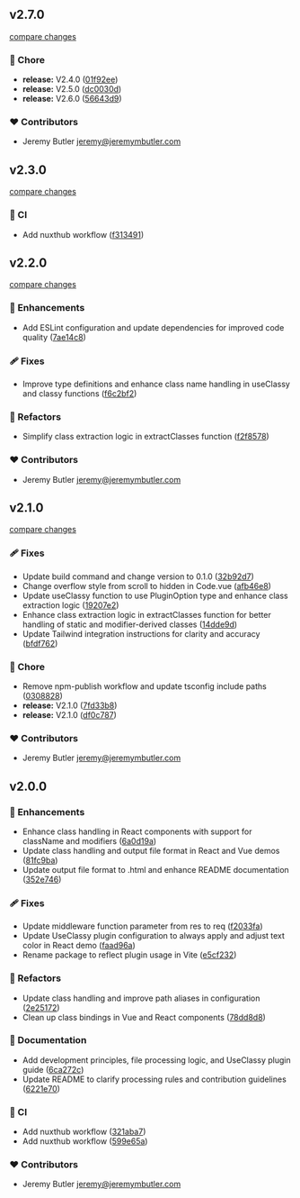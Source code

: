 ## v2.7.0

[compare changes](https://github.com/jrmybtlr/useclassy/compare/v2.3.0...v2.7.0)

### 🏡 Chore

- **release:** V2.4.0 ([01f92ee](https://github.com/jrmybtlr/useclassy/commit/01f92ee))
- **release:** V2.5.0 ([dc0030d](https://github.com/jrmybtlr/useclassy/commit/dc0030d))
- **release:** V2.6.0 ([56643d9](https://github.com/jrmybtlr/useclassy/commit/56643d9))

### ❤️ Contributors

- Jeremy Butler <jeremy@jeremymbutler.com>

## v2.3.0

[compare changes](https://github.com/jrmybtlr/useclassy/compare/v2.2.0...v2.3.0)

### 🤖 CI

- Add nuxthub workflow ([f313491](https://github.com/jrmybtlr/useclassy/commit/f313491))

## v2.2.0

[compare changes](https://github.com/jrmybtlr/useclassy/compare/v2.1.0...v2.2.0)

### 🚀 Enhancements

- Add ESLint configuration and update dependencies for improved code quality ([7ae14c8](https://github.com/jrmybtlr/useclassy/commit/7ae14c8))

### 🩹 Fixes

- Improve type definitions and enhance class name handling in useClassy and classy functions ([f6c2bf2](https://github.com/jrmybtlr/useclassy/commit/f6c2bf2))

### 💅 Refactors

- Simplify class extraction logic in extractClasses function ([f2f8578](https://github.com/jrmybtlr/useclassy/commit/f2f8578))

### ❤️ Contributors

- Jeremy Butler <jeremy@jeremymbutler.com>

## v2.1.0

[compare changes](https://github.com/jrmybtlr/useclassy/compare/v2.0.0...v2.1.0)

### 🩹 Fixes

- Update build command and change version to 0.1.0 ([32b92d7](https://github.com/jrmybtlr/useclassy/commit/32b92d7))
- Change overflow style from scroll to hidden in Code.vue ([afb46e8](https://github.com/jrmybtlr/useclassy/commit/afb46e8))
- Update useClassy function to use PluginOption type and enhance class extraction logic ([19207e2](https://github.com/jrmybtlr/useclassy/commit/19207e2))
- Enhance class extraction logic in extractClasses function for better handling of static and modifier-derived classes ([14dde9d](https://github.com/jrmybtlr/useclassy/commit/14dde9d))
- Update Tailwind integration instructions for clarity and accuracy ([bfdf762](https://github.com/jrmybtlr/useclassy/commit/bfdf762))

### 🏡 Chore

- Remove npm-publish workflow and update tsconfig include paths ([0308828](https://github.com/jrmybtlr/useclassy/commit/0308828))
- **release:** V2.1.0 ([7fd33b8](https://github.com/jrmybtlr/useclassy/commit/7fd33b8))
- **release:** V2.1.0 ([df0c787](https://github.com/jrmybtlr/useclassy/commit/df0c787))

### ❤️ Contributors

- Jeremy Butler <jeremy@jeremymbutler.com>

## v2.0.0

### 🚀 Enhancements

- Enhance class handling in React components with support for className and modifiers ([6a0d19a](https://github.com/jrmybtlr/useclassy/commit/6a0d19a))
- Update class handling and output file format in React and Vue demos ([81fc9ba](https://github.com/jrmybtlr/useclassy/commit/81fc9ba))
- Update output file format to .html and enhance README documentation ([352e746](https://github.com/jrmybtlr/useclassy/commit/352e746))

### 🩹 Fixes

- Update middleware function parameter from res to req ([f2033fa](https://github.com/jrmybtlr/useclassy/commit/f2033fa))
- Update UseClassy plugin configuration to always apply and adjust text color in React demo ([faad96a](https://github.com/jrmybtlr/useclassy/commit/faad96a))
- Rename package to reflect plugin usage in Vite ([e5cf232](https://github.com/jrmybtlr/useclassy/commit/e5cf232))

### 💅 Refactors

- Update class handling and improve path aliases in configuration ([2e25172](https://github.com/jrmybtlr/useclassy/commit/2e25172))
- Clean up class bindings in Vue and React components ([78dd8d8](https://github.com/jrmybtlr/useclassy/commit/78dd8d8))

### 📖 Documentation

- Add development principles, file processing logic, and UseClassy plugin guide ([6ca272c](https://github.com/jrmybtlr/useclassy/commit/6ca272c))
- Update README to clarify processing rules and contribution guidelines ([6221e70](https://github.com/jrmybtlr/useclassy/commit/6221e70))

### 🤖 CI

- Add nuxthub workflow ([321aba7](https://github.com/jrmybtlr/useclassy/commit/321aba7))
- Add nuxthub workflow ([599e65a](https://github.com/jrmybtlr/useclassy/commit/599e65a))

### ❤️ Contributors

- Jeremy Butler <jeremy@jeremymbutler.com>
